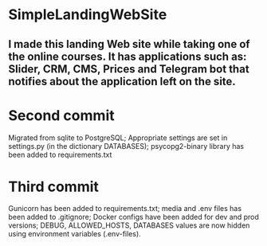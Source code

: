 # SimpleLandingWebSite
I made this landing Web site while taking one of the online courses.  It has applications such as: Slider, CRM, CMS, Prices and Telegram bot that notifies about the application left on the site.
-------------------------------------------------------------------------------------------------------------------
# Second commit
Migrated from sqlite to PostgreSQL; Appropriate settings are set in settings.py (in the dictionary DATABASES);
psycopg2-binary library has been added to requirements.txt

# Third commit
Gunicorn has been added to requirements.txt; media and .env files has been added to .gitignore; Docker configs have been added for dev and prod versions; DEBUG, ALLOWED_HOSTS, DATABASES values are now hidden using environment variables (.env-files).
